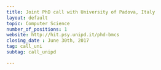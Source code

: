 ```yaml
---
title: Joint PhD call with University of Padova, Italy
layout: default
topic: Computer Science
number_of_positions: 1
website: http://hit.psy.unipd.it/phd-bmcs
closing_date : June 30th, 2017
tag: call_uni
subtag: call_unipd

---
```

